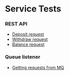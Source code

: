 # Service Tests

### REST API
- [Deposit request]( RestDeposit.html "c:run")
- [Withdraw request]( RestWithdraw.html "c:run")
- [Balance request]( RestBalance.html "c:run")


### Queue listener
- [Getting requests from MQ]( MqApi.html "c:run")
